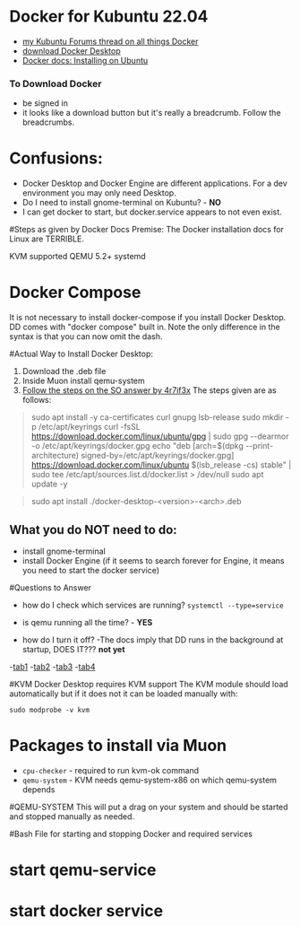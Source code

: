 # Docker for Kubuntu 22.04

- [my Kubuntu Forums thread on all things Docker](https://www.kubuntuforums.net/forum/general/miscellaneous/miscellaneous-aa/664300-installing-docker-compose-on-kubuntu-or-any-ubuntu)
- [download Docker Desktop](https://www.docker.com/products/docker-desktop/)
- [Docker docs: Installing on Ubuntu](https://docs.docker.com/desktop/install/ubuntu/)


### To Download Docker
 - be signed in
 - it looks like a download button but it's really a breadcrumb. Follow the breadcrumbs.



# Confusions:
- Docker Desktop and Docker Engine are different applications. For a dev environment you may only need Desktop.
- Do I need to install gnome-terminal on Kubuntu? - **NO**
- I can get docker to start, but docker.service appears to not even exist. 

#Steps as given by Docker Docs
Premise: The Docker installation docs for Linux are TERRIBLE.

KVM supported
QEMU 5.2+
systemd


# Docker Compose
It is not necessary to install docker-compose if you install Docker Desktop. DD comes with "docker compose" built in. Note the only difference in the syntax is that you can now omit the dash.


#Actual Way to Install Docker Desktop:
1. Download the .deb file
2. Inside Muon install qemu-system
3. [Follow the steps on the SO answer by 4r7if3x](https://stackoverflow.com/questions/72299444/docker-desktop-doesnt-install-saying-docker-ce-cli-not-installable)
The steps given are as follows:
>sudo apt install -y ca-certificates curl gnupg lsb-release
sudo mkdir -p /etc/apt/keyrings
curl -fsSL https://download.docker.com/linux/ubuntu/gpg | sudo gpg --dearmor -o /etc/apt/keyrings/docker.gpg
echo "deb [arch=$(dpkg --print-architecture) signed-by=/etc/apt/keyrings/docker.gpg] https://download.docker.com/linux/ubuntu $(lsb_release -cs) stable" | sudo tee /etc/apt/sources.list.d/docker.list > /dev/null
sudo apt update -y

>sudo apt install ./docker-desktop-\<version\>-\<arch\>.deb


## What you do NOT need to do:
- install gnome-terminal
- install Docker Engine (if it seems to search forever for Engine, it means you need to start the docker service)


#Questions to Answer
- how do I check which services are running?
`systemctl --type=service`

- is qemu running all the time? - **YES**
- how do I turn it off?
-The docs imply that DD runs in the background at startup, DOES IT??? **not yet**


-[tab1](https://www.kubuntuforums.net/forum/general/miscellaneous/miscellaneous-aa/664300-installing-docker-compose-on-kubuntu-or-any-ubuntu)
-[tab2](https://docs.docker.com/desktop/install/linux-install/)
-[tab3](https://docs.docker.com/desktop/install/ubuntu/)
-[tab4](https://docs.docker.com/desktop/faqs/linuxfaqs/#how-do-i-enable-file-sharing)



#KVM
Docker Desktop requires KVM support
The KVM module should load automatically but if it does not it can be loaded manually with:

`sudo modprobe -v kvm`


# Packages to install via Muon
- `cpu-checker` -  required to run kvm-ok command
- `qemu-system` - KVM needs qemu-system-x86 on which qemu-system depends



#QEMU-SYSTEM
This will put a drag on your system and should be started and stopped manually as needed.


#Bash File for starting and stopping Docker and required services
# start qemu-service
# start docker service





